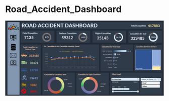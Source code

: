 # Road_Accident_Dashboard
![image alt](https://github.com/Kalisetti-dileep/Road_Accident_Dashboard/blob/c00a8a39d4386ab499a8023463dc107869ac0b8b/Road%20Accident%20dashboard.png)
